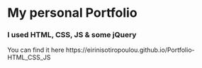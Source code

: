 
<h1>My personal Portfolio</h1> 
<h3>I used HTML, CSS, JS & some jQuery</h3>
<p> You can find it here https://eirinisotiropoulou.github.io/Portfolio-HTML_CSS_JS </p>
